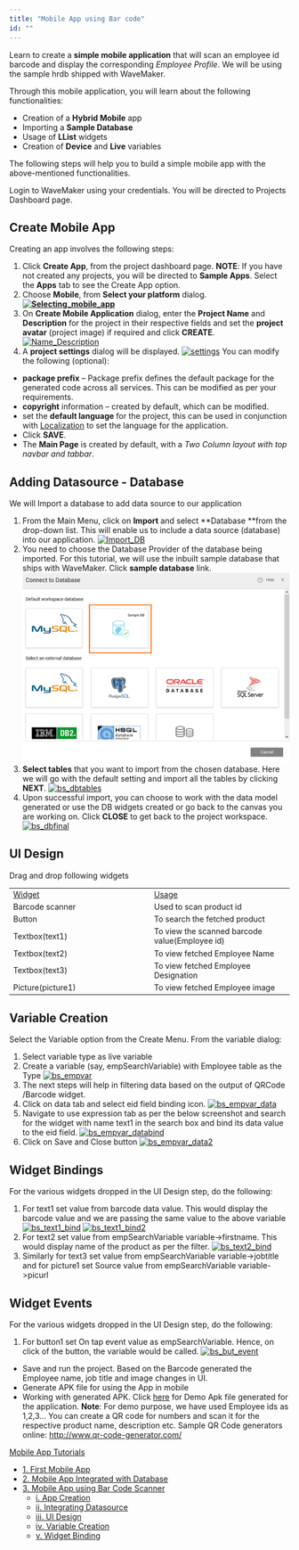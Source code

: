 ```yaml
---
title: "Mobile App using Bar code"
id: ""
---
```


Learn to create a **simple mobile application** that will scan an employee id barcode and display the corresponding _Employee Profile_. We will be using the sample hrdb shipped with WaveMaker.

Through this mobile application, you will learn about the following functionalities:

- Creation of a **Hybrid Mobile** app
- Importing a **Sample Database**
- Usage of **LList** widgets
- Creation of **Device** and **Live** variables

The following steps will help you to build a simple mobile app with the above-mentioned functionalities.

Login to WaveMaker using your credentials. You will be directed to Projects Dashboard page.

## Create Mobile App

Creating an app involves the following steps:

1. Click **Create App**, from the project dashboard page. **NOTE**: If you have not created any projects, you will be directed to **Sample Apps**. Select the **Apps** tab to see the Create App option.
2. Choose **Mobile**, from **Select your platform** dialog. **[![Selecting_mobile_app](../assets/Selecting_mobile_app.png)](../assets/Selecting_mobile_app.png)** 
3. On **Create Mobile Application** dialog, enter the **Project Name** and **Description** for the project in their respective fields and set the **project avatar** (project image) if required and click **CREATE**. [![Name_Description](../assets/Name_Description.png)](../assets/Name_Description.png)
4. A **project settings** dialog will be displayed. [![settings](../assets/settings.png)](../assets/settings.png) You can modify the following (optional):

- **package prefix** – Package prefix defines the default package for the generated code across all services. This can be modified as per your requirements.
- **copyright** information – created by default, which can be modified.
- set the **default language** for the project, this can be used in conjunction with [Localization](/learn/howtos-select-locale) to set the language for the application.
- Click **SAVE**.
- The **Main Page** is created by default, with a _Two Column layout with top navbar and tabbar_.

## Adding Datasource - Database

We will Import a database to add data source to our application

1. From the Main Menu, click on **Import** and select **Database **from the drop-down list. This will enable us to include a data source (database) into our application. [![Import_DB](../assets/Import_DB.png)](../assets/Import_DB.png)
2. You need to choose the Database Provider of the database being imported. For this tutorial, we will use the inbuilt sample database that ships with WaveMaker. Click **sample database** link. [![bs_dbimport](../assets/bs_dbimport.png)](../assets/bs_dbimport.png)
3. **Select tables** that you want to import from the chosen database. Here we will go with the default setting and import all the tables by clicking **NEXT**. [![bs_dbtables](../assets/bs_dbtables.png)](../assets/bs_dbtables.png)
4. Upon successful import, you can choose to work with the data model generated or use the DB widgets created or go back to the canvas you are working on. Click **CLOSE** to get back to the project workspace. [![bs_dbfinal](../assets/bs_dbfinal.png)](../assets/bs_dbfinal.png)

## UI Design

Drag and drop following widgets

<table><tbody><tr><td width="312"><u>Widget</u></td><td width="312"><u>Usage</u></td></tr><tr><td width="312">Barcode scanner</td><td width="312">Used to scan product id</td></tr><tr><td width="312">Button</td><td width="312">To search the fetched product</td></tr><tr><td width="312">Textbox(text1)</td><td width="312">To view the scanned barcode value(Employee id)</td></tr><tr><td width="312">Textbox(text2)</td><td width="312">To view fetched Employee Name</td></tr><tr><td width="312">Textbox(text3)</td><td width="312">To view fetched Employee Designation</td></tr><tr><td width="312">Picture(picture1)</td><td width="312">To view fetched Employee image</td></tr></tbody></table>

## Variable Creation

Select the Variable option from the Create Menu. From the variable dialog:

1. Select variable type as live variable
2. Create a variable (say, empSearchVariable) with Employee table as the Type [![bs_empvar](../assets/bs_empvar.png)](../assets/bs_empvar.png)
3. The next steps will help in filtering data based on the output of QRCode /Barcode widget.
4. Click on data tab and select eid field binding icon. [![bs_empvar_data](../assets/bs_empvar_data.png)](../assets/bs_empvar_data.png)
5. Navigate to use expression tab as per the below screenshot and search for the widget with name text1 in the search box and bind its data value to the eid field. [![bs_empvar_databind](../assets/bs_empvar_databind-1024x531.png)](../assets/bs_empvar_databind.png)
6. Click on Save and Close button [![bs_empvar_data2](../assets/bs_empvar_data2.png)](../assets/bs_empvar_data2.png)

## Widget Bindings

For the various widgets dropped in the UI Design step, do the following:

1. For text1 set value from barcode data value. This would display the barcode value and we are passing the same value to the above variable [![bs_text1_bind](../assets/bs_text1_bind-1024x325.png)](../assets/bs_text1_bind.png) [![bs_text1_bind2](../assets/bs_text1_bind2.png)](../assets/bs_text1_bind2.png)
2. For text2 set value from empSearchVariable variable->firstname. This would display name of the product as per the filter. [![bs_text2_bind](../assets/bs_text2_bind.png)](../assets/bs_text2_bind.png)
3. Similarly for text3 set value from empSearchVariable variable->jobtitle and for picture1 set Source value from empSearchVariable variable->picurl

## Widget Events

For the various widgets dropped in the UI Design step, do the following:

1. For button1 set On tap event value as empSearchVariable. Hence, on click of the button, the variable would be called. [![bs_but_event](../assets/bs_but_event-1024x371.png)](../assets/bs_but_event.png)

- Save and run the project. Based on the Barcode generated the Employee name, job title and image changes in UI.
- Generate APK file for using the App in mobile
- Working with generated APK. Click [here](https://drive.google.com/file/d/0Bwk0Hs1G2nOgRDZ2c1ZueFRPX0U/view?usp=sharing) for Demo Apk file generated for the application. **Note**: For demo purpose, we have used Employee ids as 1,2,3... You can create a QR code for numbers and scan it for the respective product name, description etc. Sample QR Code generators online: http://www.qr-code-generator.com/

[Mobile App Tutorials](/learn/tutorials/#tab-mob-tutorials)

- [1\. First Mobile App](/learn/hybrid-mobile/first-mobile-app/)
- [2\. Mobile App Integrated with Database](/learn/hybrid-mobile/mobile-app-integrated-database/)
- [3\. Mobile App using Bar Code Scanner](/learn/hybrid-mobile/mobile-app-using-bar-code/)
    - [i. App Creation](#creation)
    - [ii. Integrating Datasource](#datasource)
    - [iii. UI Design](#ui-design)
    - [iv. Variable Creation](#variables)
    - [v. Widget Binding](#binding)
